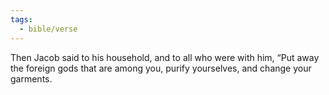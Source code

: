 ```yaml
---
tags:
  - bible/verse
---
```

Then Jacob said to his household, and to all who were with him, “Put away the foreign gods that are among you, purify yourselves, and change your garments.